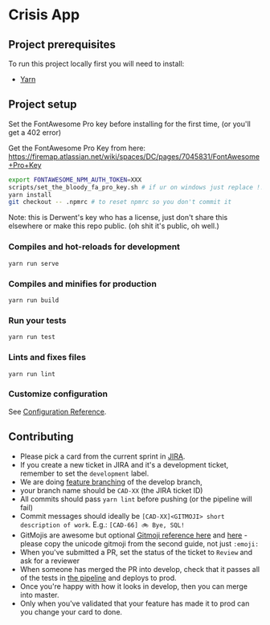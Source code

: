# Crisis App

## Project prerequisites

To run this project locally first you will need to install:

- [Yarn](https://yarnpkg.com/lang/en/docs/install/)

## Project setup

Set the FontAwesome Pro key before installing for the first time, (or you'll get a 402 error)

Get the FontAwesome Pro Key from here: https://firemap.atlassian.net/wiki/spaces/DC/pages/7045831/FontAwesome+Pro+Key

```bash
export FONTAWESOME_NPM_AUTH_TOKEN=XXX
scripts/set_the_bloody_fa_pro_key.sh # if ur on windows just replace !!!FA PRO KEY HERE!!! manually in .npmrc
yarn install
git checkout -- .npmrc # to reset npmrc so you don't commit it
```

Note: this is Derwent's key who has a license, just don't share this elsewhere or make this repo public. (oh shit it's public, oh well.)

### Compiles and hot-reloads for development
```
yarn run serve
```

### Compiles and minifies for production
```
yarn run build
```

### Run your tests
```
yarn run test
```

### Lints and fixes files
```
yarn run lint
```

### Customize configuration
See [Configuration Reference](https://cli.vuejs.org/config/).

## Contributing

- Please pick a card from the current sprint in [JIRA](https://firemap.atlassian.net/secure/RapidBoard.jspa?rapidView=3&projectKey=CAD&view=planning&issueLimit=100).
- If you create a new ticket in JIRA and it's a development ticket, remember to set the `development` label.
- We are doing [feature branching](https://www.atlassian.com/git/tutorials/comparing-workflows/feature-branch-workflow) of the develop branch,
- your branch name should be `CAD-XX` (the JIRA ticket ID)
- All commits should pass `yarn lint` before pushing (or the pipeline will fail)
- Commit messages should ideally be `[CAD-XX]<GITMOJI> short description of work`. E.g.: `[CAD-66] 🚲 Bye, SQL!`
- GitMojis are awesome but optional [Gitmoji reference here](https://gitmoji.carloscuesta.me/) and [here](https://kapeli.com/cheat_sheets/Gitmoji.docset/Contents/Resources/Documents/index) - please copy the unicode gitmoji from the second guide, not just `:emoji:`
- When you've submitted a PR, set the status of the ticket to `Review` and ask for a reviewer
- When someone has merged the PR into develop, check that it passes all of the tests in [the pipeline](https://github.com/CrisisRelief/website/actions) and deploys to prod.
- Once you're happy with how it looks in develop, then you can merge into master.
- Only when you've validated that your feature has made it to prod can you change your card to done.
